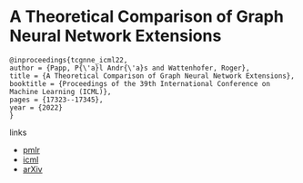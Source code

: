 # A Theoretical Comparison of Graph Neural Network Extensions

```
@inproceedings{tcgnne_icml22,
author = {Papp, P{\'a}l Andr{\'a}s and Wattenhofer, Roger},
title = {A Theoretical Comparison of Graph Neural Network Extensions},
booktitle = {Proceedings of the 39th International Conference on Machine Learning (ICML)},
pages = {17323--17345},
year = {2022}
}
```

links
 - [pmlr](https://proceedings.mlr.press/v162/papp22a.html)
- [icml](https://icml.cc/Conferences/2022/Schedule?showEvent=16098)
- [arXiv](https://arxiv.org/abs/2201.12884)

